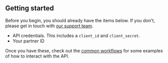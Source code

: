 ## Getting started

Before you begin, you should already have the items below. If you don't, please get in touch with [our support team](mailto:support@locusenergy.com).

- API credentials. This includes a `client_id` and `client_secret`.
- Your partner ID

Once you have these, check out the [common workflows](#common-workflows) for some examples of how to interact with the API.